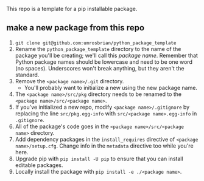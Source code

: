 This repo is a template for a pip installable package.

## make a new package from this repo

1. `git clone git@github.com:umrosbrian/python_package_template`
2. Rename the `python_package_template` directory to the name of the package you'll be creating; we'll call this *package name*.  Remember that Python package names should be lowercase and need to be one word (no spaces).  Underscores won't break anything, but they aren't the standard.
3. Remove the `<package name>/.git` directory.
    - You'll probably want to initialize a new using the new package name.
4. The `<package name>/src/pkg` directory needs to be renamed to the `<package name>/src/<package name>`.
5. If you've initialized a new repo, modify `<package name>/.gitignore` by replacing the line `src/pkg.egg-info` with `src/<package name>.egg-info` in `.gitignore`.
6. All of the package's code goes in the `<package name>/src/<package name>` directory.
7. Add dependency packages in the `install_requires` directive of `<package name>/setup.cfg`.  Change info in the `metadata` directive too while you're here.
8. Upgrade pip with `pip install -U pip` to ensure that you can install editable packages.
9. Locally install the package with `pip install -e ./<package name>`.
